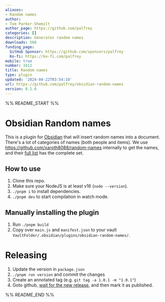 ```yaml
---
aliases:
- Random names
author:
- Tom Parker-Shemilt
author_page: https://github.com/palfrey
categories: []
description: Generates random names
downloads: 568
funding_page:
  GitHub Sponsor: https://github.com/sponsors/palfrey
  Ko-fi: https://ko-fi.com/palfrey
mobile: true
number: 1612
title: Random names
type: plugin
updated: '2024-04-22T03:54:10'
url: https://github.com/palfrey/obsidian-random-names
version: 0.1.0
---
```


%% README_START %%

# Obsidian Random names

This is a plugin for [Obsidian](https://obsidian.md) that will insert random names into a document. There's a lot of categories of names (both people and items). We use https://github.com/xaroth8088/random-names internally to get the names, and their [full list](https://github.com/xaroth8088/random-names?tab=readme-ov-file#full-list) has the complete set.

## How to use

1. Clone this repo.
2. Make sure your NodeJS is at least v16 (`node --version`).
3. `./pnpm i` to install dependencies.
4. `./pnpm dev` to start compilation in watch mode.

## Manually installing the plugin

1. Run `./pnpm build`
2. Copy over `main.js` and `manifest.json` to your vault `VaultFolder/.obsidian/plugins/obsidian-random-names/`.

# Releasing

1. Update the version in `package.json`
2. `./pnpm run version` and commit the changes
3. Create an annotated tag (e.g. `git tag -a 1.0.1 -m "1.0.1"`)
4. Goto github, [wait for the new release](https://github.com/palfrey/obsidian-random-names/releases), and then mark it as published.


%% README_END %%